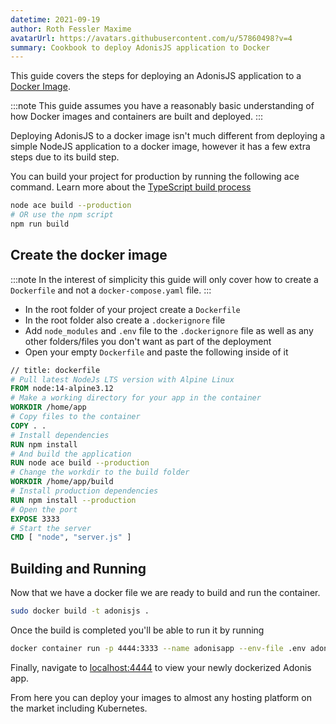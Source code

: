 ```yaml
---
datetime: 2021-09-19
author: Roth Fessler Maxime
avatarUrl: https://avatars.githubusercontent.com/u/57860498?v=4
summary: Cookbook to deploy AdonisJS application to Docker
---
```


This guide covers the steps for deploying an AdonisJS application to a [Docker Image](https://www.docker.com).

:::note
This guide assumes you have a reasonably basic understanding of how Docker images and containers are built and deployed.
:::

Deploying AdonisJS to a docker image isn't much different from deploying a simple NodeJS application to a docker image, however it has a few extra steps due to its build step.

You can build your project for production by running the following ace command. Learn more about the [TypeScript build process](../../guides/fundamentals/typescript-build-process.md)

```sh
node ace build --production
# OR use the npm script
npm run build
```

## Create the docker image

:::note
In the interest of simplicity this guide will only cover how to create a `Dockerfile` and not a `docker-compose.yaml` file.
:::

- In the root folder of your project create a `Dockerfile`
- In the root folder also create a `.dockerignore` file
- Add `node_modules` and `.env` file to the `.dockerignore` file as well as any other folders/files you don't want as part of the deployment
- Open your empty `Dockerfile` and paste the following inside of it

```dockerfile
// title: dockerfile
# Pull latest NodeJs LTS version with Alpine Linux
FROM node:14-alpine3.12
# Make a working directory for your app in the container
WORKDIR /home/app
# Copy files to the container
COPY . .
# Install dependencies
RUN npm install
# And build the application
RUN node ace build --production
# Change the workdir to the build folder
WORKDIR /home/app/build
# Install production dependencies
RUN npm install --production
# Open the port
EXPOSE 3333
# Start the server
CMD [ "node", "server.js" ]
```

## Building and Running

Now that we have a docker file we are ready to build and run the container.

```sh
sudo docker build -t adonisjs .
```

Once the build is completed you'll be able to run it by running

```sh
docker container run -p 4444:3333 --name adonisapp --env-file .env adonisjs
```

Finally, navigate to [localhost:4444](http://localhost:4444/) to view your newly dockerized Adonis app.

From here you can deploy your images to almost any hosting platform on the market including Kubernetes.